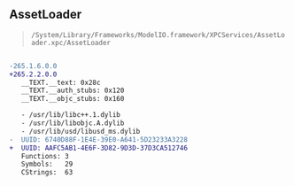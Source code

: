 ## AssetLoader

> `/System/Library/Frameworks/ModelIO.framework/XPCServices/AssetLoader.xpc/AssetLoader`

```diff

-265.1.6.0.0
+265.2.2.0.0
   __TEXT.__text: 0x28c
   __TEXT.__auth_stubs: 0x120
   __TEXT.__objc_stubs: 0x160

   - /usr/lib/libc++.1.dylib
   - /usr/lib/libobjc.A.dylib
   - /usr/lib/usd/libusd_ms.dylib
-  UUID: 6740D88F-1E4E-39E0-A641-5D23233A3228
+  UUID: AAFC5AB1-4E6F-3D82-9D3D-37D3CA512746
   Functions: 3
   Symbols:   29
   CStrings:  63

```
